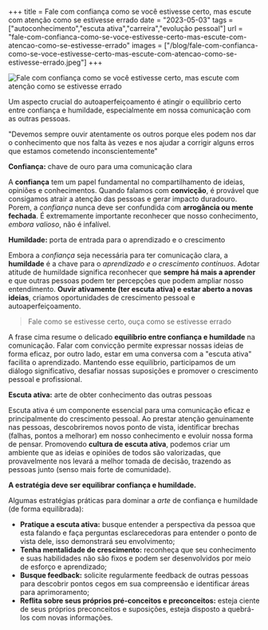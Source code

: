 +++
title = Fale com confiança como se você estivesse certo, mas escute com atenção como se estivesse errado
date = "2023-05-03"
tags = ["autoconhecimento","escuta ativa","carreira","evolução pessoal"]
url = "fale-com-confianca-como-se-voce-estivesse-certo-mas-escute-com-atencao-como-se-estivesse-errado"
images = ["/blog/fale-com-confianca-como-se-voce-estivesse-certo-mas-escute-com-atencao-como-se-estivesse-errado.jpeg"]
+++

![Fale com confiança como se você estivesse certo, mas escute com atenção como se estivesse errado](/blog/fale-com-confianca-como-se-voce-estivesse-certo-mas-escute-com-atencao-como-se-estivesse-errado.jpeg)

Um aspecto crucial do autoaperfeiçoamento é atingir o equilíbrio certo entre confiança e humildade, especialmente em nossa comunicação com as outras pessoas.

"Devemos sempre ouvir atentamente os outros porque eles podem nos dar o conhecimento que nos falta às vezes e nos ajudar a corrigir alguns erros que estamos cometendo inconscientemente"

**Confiança:** chave de ouro para uma comunicação clara

A **confiança** tem um papel fundamental no compartilhamento de ideias, opiniões e conhecimentos. Quando falamos com **convicção**, é provável que consigamos atrair a atenção das pessoas e gerar impacto duradouro. Porem, a *confiança* nunca deve ser confundida com **arrogância ou mente fechada**. É extremamente importante reconhecer que nosso conhecimento, *embora valioso*, não é infalível.

**Humildade:** porta de entrada para o aprendizado e o crescimento

Embora a *confiança* seja necessária para ter comunicação clara, a **humildade** é a chave para o *aprendizado e o crescimento contínuos*. Adotar atitude de humildade significa reconhecer que **sempre há mais a aprender** e que outras pessoas podem ter percepções que podem ampliar nosso entendimento. **Ouvir ativamente (ter escuta ativa) e estar aberto a novas ideias**, criamos oportunidades de crescimento pessoal e autoaperfeiçoamento.

> Fale como se estivesse certo, ouça como se estivesse errado

A frase cima resume o delicado **equilíbrio entre confiança e humildade** na comunicação.
Falar com convicção permite expressar nossas ideias de forma eficaz, por outro lado, estar em uma conversa com a "escuta ativa" facilita o aprendizado. Mantendo esse equilíbrio, participamos de um diálogo significativo, desafiar nossas suposições e promover o crescimento pessoal e profissional.

**Escuta ativa:** arte de obter conhecimento das outras pessoas

Escuta ativa é um componente essencial para uma comunicação eficaz e principalmente do crescimento pessoal. Ao prestar atenção genuinamente nas pessoas, descobriremos novos ponto de vista, identificar brechas (falhas, pontos a melhorar) em nosso conhecimento e evoluir nossa forma de pensar. Promovendo **cultura de escuta ativa**, podemos criar um ambiente que as ideias e opiniões de todos são valorizadas, que provavelmente nos levará a melhor tomada de decisão, trazendo as pessoas junto (senso mais forte de comunidade).

**A estratégia deve ser equilibrar confiança e humildade.**

Algumas estratégias práticas para dominar a *arte* de confiança e humildade (de forma equilibrada):

* **Pratique a escuta ativa:** busque entender a perspectiva da pessoa que esta falando e faça perguntas esclarecedoras para entender o ponto de vista dele, isso demonstrará seu envolvimento;
* **Tenha mentalidade de crescimento:** reconheça que seu conhecimento e suas habilidades não são fixos e podem ser desenvolvidos por meio de esforço e aprendizado;
* **Busque feedback:** solicite regularmente feedback de outras pessoas para descobrir pontos cegos em sua compreensão e identificar áreas para aprimoramento;
* **Reflita sobre seus próprios pré-conceitos e preconceitos:** esteja ciente de seus próprios preconceitos e suposições, esteja disposto a quebrá-los com novas informações.
